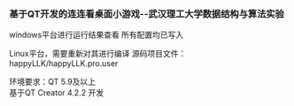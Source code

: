 ### 基于QT开发的连连看桌面小游戏--武汉理工大学数据结构与算法实验

windows平台进行运行结果查看 所有配置均已写入    

Linux平台，需要重新对其进行编译 源码项目文件： happyLLK/happyLLK.pro.user   

环境要求：QT 5.9及以上   
基于QT Creator 4.2.2 开发
